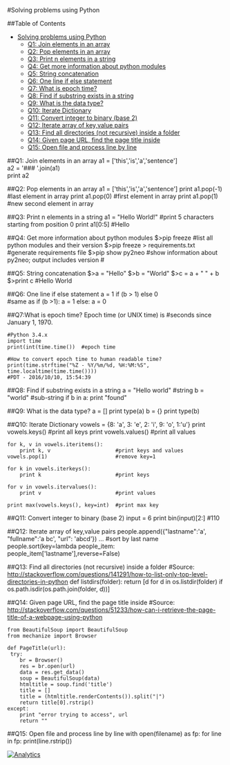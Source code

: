 #Solving problems using Python 

##Table of Contents
  * [Solving problems using Python](#solving-problems-using-python)
    * [Q1: Join elements in an array](#q1-join-elements-in-an-array)
    * [Q2: Pop elements in an array](#q2-pop-elements-in-an-array)
    * [Q3: Print n elements in a string](#q3-print-n-elements-in-a-string)
    * [Q4: Get more information about python modules](#q4-get-more-information-about-python-modules)
    * [Q5: String concatenation](#q5-string-concatenation)
    * [Q6: One line if else statement](#q6-one-line-if-else-statement)
    * [Q7: What is epoch time?](#q7-what-is-epoch-time?)
    * [Q8: Find if substring exists in a string](#q8-find-if-substring-exists-in-a-string)
    * [Q9: What is the data type?](#q9-What-is-the-data-type?)
    * [Q10: Iterate Dictionary](#q10-Iterate-Dictionary)
    * [Q11: Convert integer to binary (base 2)](#q11-convert-integer-to-binary-base)
    * [Q12: Iterate array of key,value pairs](#q12-iterate-array-of-keyvalue-pairs)
    * [Q13: Find all directories (not recursive) inside a folder](#q13-find-all-directories-not-recursive-inside-a-folder)
    * [Q14: Given page URL, find the page title inside ](#q14-given-page-url-find-the-page-title-inside-)
    * [Q15: Open file and process line by line](#q15-open-file-and-process-line-by-line)

##Q1: Join elements in an array
    a1 = ['this','is','a','sentence']      
    a2 = '### '.join(a1)      
    print a2

##Q2: Pop elements in an array
    a1 = ['this','is','a','sentence']
    print a1.pop(-1) #last element in array
    print a1.pop(0) #first element in array
    print a1.pop(1) #new second element in array

##Q3: Print n elements in a string
    a1 = "Hello World!"
    #print 5 characters starting from position 0
    print a1[0:5] #Hello  

##Q4: Get more information about python modules
    $>pip freeze   #list all python modules and their version
    $>pip freeze > requirements.txt #generate requirements file
    $>pip show py2neo  #show information about py2neo; output includes version #
    
##Q5: String concatenation
    $>a = "Hello"
    $>b = "World"
    $>c = a + " " + b     
    $>print c  #Hello World

##Q6: One line if else statement
    a = 1 if (b > 1) else 0  
    #same as
    if (b >1):
	a = 1
    else:
	a = 0

##Q7:What is epoch time?
    Epoch time (or UNIX time) is #seconds since January 1, 1970.	

    #Python 3.4.x
    import time
    print(int(time.time())  #epoch time

    #How to convert epoch time to human readable time?
    print(time.strftime("%Z - %Y/%m/%d, %H:%M:%S", time.localtime(time.time())))
    #PDT - 2016/10/10, 15:54:39

##Q8: Find if substring exists in a string
    a = "Hello world" #string
    b = "world"       #sub-string
    if b in a:
	print "found"

##Q9: What is the data type?
    a = []
    print type(a)
    b = {}
    print type(b)

##Q10: Iterate Dictionary 
    vowels = {8: 'a', 3: 'e', 2: 'i', 9: 'o', 1:'u'}
    print  vowels.keys()               #print all keys
    print  vowels.values()             #print all values
    
    for k, v in vowels.iteritems():
        print k, v                     #print keys and values
    vowels.pop(1)                      #remove key=1

    for k in vowels.iterkeys():
        print k                        #print keys

    for v in vowels.itervalues(): 
        print v                        #print values

    print max(vowels.keys(), key=int)  #print max key


##Q11: Convert integer to binary (base 2)
    input = 6
    print bin(input)[2:]  #110


##Q12: Iterate array of key,value pairs
    people.append({"lastname":'a', "fullname":'a bc', "url": 'abcd'})
    ...
    #sort by last name
    people.sort(key=lambda people_item: people_item['lastname'],reverse=False)	


##Q13: Find all directories (not recursive) inside a folder
    #Source: http://stackoverflow.com/questions/141291/how-to-list-only-top-level-directories-in-python
    def listdirs(folder):
       return [d for d in os.listdir(folder) if os.path.isdir(os.path.join(folder, d))]
    
##Q14: Given page URL, find the page title inside <title></title>
    #Source: http://stackoverflow.com/questions/51233/how-can-i-retrieve-the-page-title-of-a-webpage-using-python

    from BeautifulSoup import BeautifulSoup
    from mechanize import Browser

    def PageTitle(url):
     try:
        br = Browser()
        res = br.open(url)
        data = res.get_data()
        soup = BeautifulSoup(data)
        htmltitle = soup.find('title')
        title = []
        title = (htmltitle.renderContents()).split("|")
        return title[0].rstrip()
    except:
        print "error trying to access", url
        return ""


##Q15: Open file and process line by line
    with open(filename) as fp:
        for line in fp:
            print(line.rstrip())



[![Analytics](https://ga-beacon.appspot.com/UA-55381661-1/tools/cmd/readme)](https://github.com/igrigorik/ga-beacon)
